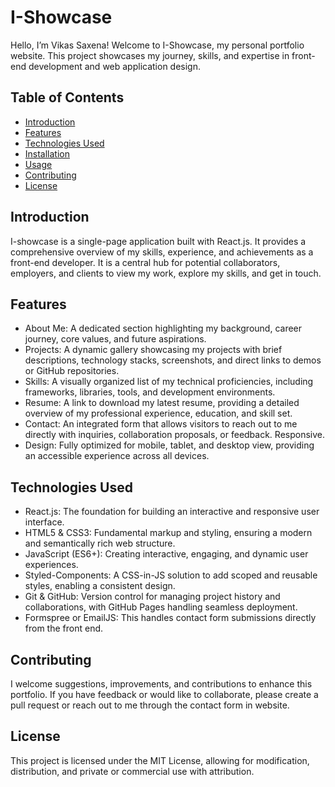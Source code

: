 # I-Showcase

Hello, I’m Vikas Saxena!
Welcome to I-Showcase, my personal portfolio website. This project showcases my journey, skills, and expertise in front-end development and web application design.

## Table of Contents
- [Introduction](#introduction)
- [Features](#features)
- [Technologies Used](#technologies-used)
- [Installation](#installation)
- [Usage](#usage)
- [Contributing](#contributing)
- [License](#license)

## Introduction

I-showcase is a single-page application built with React.js. It provides a comprehensive overview of my skills, experience, and achievements as a front-end developer. It is a central hub for potential collaborators, employers, and clients to view my work, explore my skills, and get in touch.

## Features

- About Me: A dedicated section highlighting my background, career journey, core values, and future aspirations.
- Projects: A dynamic gallery showcasing my projects with brief descriptions, technology stacks, screenshots, and direct links to demos or GitHub repositories.
- Skills: A visually organized list of my technical proficiencies, including frameworks, libraries, tools, and development environments.
- Resume: A link to download my latest resume, providing a detailed overview of my professional experience, education, and skill set.
- Contact: An integrated form that allows visitors to reach out to me directly with inquiries, collaboration proposals, or feedback.
Responsive.
- Design: Fully optimized for mobile, tablet, and desktop view, providing an accessible experience across all devices.

## Technologies Used

- React.js: The foundation for building an interactive and responsive user interface.
- HTML5 & CSS3: Fundamental markup and styling, ensuring a modern and semantically rich web structure.
- JavaScript (ES6+): Creating interactive, engaging, and dynamic user experiences.
- Styled-Components: A CSS-in-JS solution to add scoped and reusable styles, enabling a consistent design.
- Git & GitHub: Version control for managing project history and collaborations, with GitHub Pages handling seamless deployment.
- Formspree or EmailJS: This handles contact form submissions directly from the front end.

## Contributing
I welcome suggestions, improvements, and contributions to enhance this portfolio. If you have feedback or would like to collaborate, please create a pull request or reach out to me through the contact form in website.

## License
This project is licensed under the MIT License, allowing for modification, distribution, and private or commercial use with attribution.
